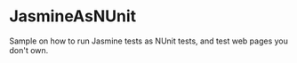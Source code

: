 # JasmineAsNUnit
Sample on how to run Jasmine tests as NUnit tests, and test web pages you don't own.
